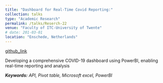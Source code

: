 ```yaml
---
title: "Dashboard for Real-Time Covid Reporting:"
collection: talks
type: "Academic Research"
permalink: /talks/Reserch-22
venue: "Faculty of ITC-University of Twente"
# date: 201-03-01
location: "Enschede, Netherlands"
---
```


[github_link](https://github.com/omkarjadhav296)

 Developing a comprehensive COVID-19 dashboard using PowerBI, enabling real-time reporting and analysis

___Keywords:__  API, Pivot table, Microsoft excel, PowerBI_